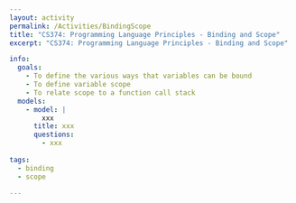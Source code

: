 ```yaml
---
layout: activity
permalink: /Activities/BindingScope
title: "CS374: Programming Language Principles - Binding and Scope"
excerpt: "CS374: Programming Language Principles - Binding and Scope"

info: 
  goals: 
    - To define the various ways that variables can be bound
    - To define variable scope
    - To relate scope to a function call stack
  models:
    - model: |
        xxx
      title: xxx
      questions:
        - xxx
      
tags:
  - binding
  - scope
  
---
```



